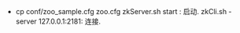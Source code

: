 *  cp conf/zoo_sample.cfg zoo.cfg
   zkServer.sh start : 启动.
   zkCli.sh -server 127.0.0.1:2181: 连接.